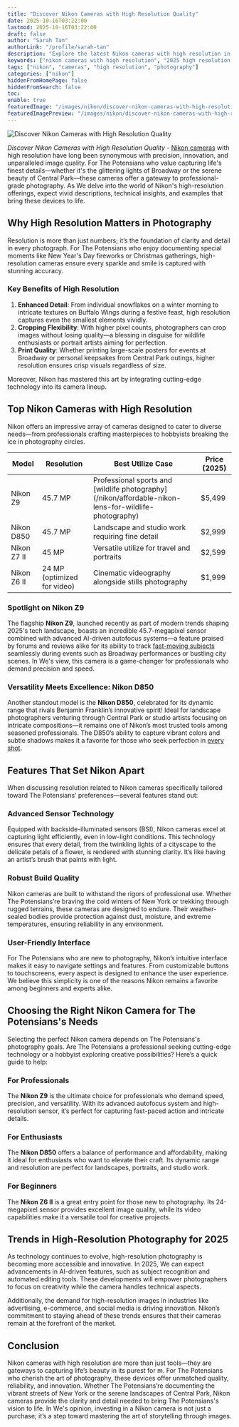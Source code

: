 ```yaml
---
title: "Discover Nikon Cameras with High Resolution Quality"
date: 2025-10-16T03:22:00
lastmod: 2025-10-16T03:22:00
draft: false
author: "Sarah Tan"
authorLink: "/profile/sarah-tan"
description: "Explore the latest Nikon cameras with high resolution in 2025. Learn about their features, benefits, and ideal uses for professional and hobbyist photographers."
keywords: ["nikon cameras with high resolution", "2025 high resolution Nikon cameras", "best Nikon cameras for detail"]
tags: ["nikon", "cameras", "high resolution", "photography"]
categories: ["nikon"]
hiddenFromHomePage: false
hiddenFromSearch: false
toc:
enable: true
featuredImage: "/images/nikon/discover-nikon-cameras-with-high-resolution-quality.jpg"
featuredImagePreview: "/images/nikon/discover-nikon-cameras-with-high-resolution-quality.jpg"
---
```


![Discover Nikon Cameras with High Resolution Quality](/images/nikon/discover-nikon-cameras-with-high-resolution-quality.jpg)


*Discover Nikon Cameras with High Resolution Quality* - [Nikon cameras](/nikon/nikon-cameras-for-travel-photography) with high resolution have long been synonymous with precision, innovation, and unparalleled image quality. For The Potensians who value capturing life's finest details—whether it's the glittering lights of Broadway or the serene beauty of Central Park—these cameras offer a gateway to professional-grade photography. As We delve into the world of Nikon's high-resolution offerings, expect vivid descriptions, technical insights, and examples that bring these devices to life.

## Why High Resolution Matters in Photography

Resolution is more than just numbers; it’s the foundation of clarity and detail in every photograph. For The Potensians who enjoy documenting special moments like New Year's Day fireworks or Christmas gatherings, high-resolution cameras ensure every sparkle and smile is captured with stunning accuracy.

### Key Benefits of High Resolution

1. **Enhanced Detail**: From individual snowflakes on a winter morning to intricate textures on Buffalo Wings during a festive feast, high resolution captures even the smallest elements vividly. 
2. **Cropping Flexibility**: With higher pixel counts, photographers can crop images without losing quality—a blessing in disguise for wildlife enthusiasts or portrait artists aiming for perfection. 
3. **Print Quality**: Whether printing large-scale posters for events at Broadway or personal keepsakes from Central Park outings, higher resolution ensures crisp visuals regardless of size. 

Moreover, Nikon has mastered this art by integrating cutting-edge technology into its camera lineup.

## Top Nikon Cameras with High Resolution

Nikon offers an impressive array of cameras designed to cater to diverse needs—from professionals crafting masterpieces to hobbyists breaking the ice in photography circles.

<div class="table-responsive">
<table class="html-table">
<thead>
<tr>
<th>Model</th>
<th>Resolution</th>
<th>Best Utilize Case</th>
<th>Price (2025)</th>
</tr>
</thead>
<tbody>
<tr>
<td>Nikon Z9</td>
<td>45.7 MP</td>
<td>Professional sports and [wildlife photography](/nikon/affordable-nikon-lens-for-wildlife-photography)</td>
<td>$5,499</td>
</tr>
<tr>
<td>Nikon D850</td>
<td>45.7 MP</td>
<td>Landscape and studio work requiring fine detail</td>
<td>$2,999</td>
</tr>
<tr>
<td>Nikon Z7 II</td>
<td>45 MP</td>
<td>Versatile utilize for travel and portraits</td>
<td>$2,599</td>
</tr>
<tr>
<td>Nikon Z6 II</td>
<td>24 MP (optimized for video)</td>
<td>Cinematic videography alongside stills photography</td>
<td>$1,999</td>
</tr>
</tbody>
</table>
</div>

### Spotlight on Nikon Z9

The flagship **Nikon Z9**, launched recently as part of modern trends shaping 2025's tech landscape, boasts an incredible 45.7-megapixel sensor combined with advanced AI-driven autofocus systems—a feature praised by forums and reviews alike for its ability to track [fast-moving subjects](/nikon/best-nikon-camera-for-fast-moving-subjects) seamlessly during events such as Broadway performances or bustling city scenes.  In We's view, this camera is a game-changer for professionals who demand precision and speed.

### Versatility Meets Excellence: Nikon D850

Another standout model is the **Nikon D850**, celebrated for its dynamic range that rivals Benjamin Franklin’s innovative spirit! Ideal for landscape photographers venturing through Central Park or studio artists focusing on intricate compositions—it remains one of Nikon’s most trusted tools among seasoned professionals. The D850’s ability to capture vibrant colors and subtle shadows makes it a favorite for those who seek perfection in [every shot](/nikon/nikon-affordable-autofocus-lenses).

## Features That Set Nikon Apart

When discussing resolution related to Nikon cameras specifically tailored toward The Potensians’ preferences—several features stand out:

### Advanced Sensor Technology

Equipped with backside-illuminated sensors (BSI), Nikon cameras excel at capturing light efficiently, even in low-light conditions. This technology ensures that every detail, from the twinkling lights of a cityscape to the delicate petals of a flower, is rendered with stunning clarity. It’s like having an artist’s brush that paints with light.

### Robust Build Quality

Nikon cameras are built to withstand the rigors of professional use. Whether The Potensians’re braving the cold winters of New York or trekking through rugged terrains, these cameras are designed to endure. Their weather-sealed bodies provide protection against dust, moisture, and extreme temperatures, ensuring reliability in any environment.

### User-Friendly Interface

For The Potensians who are new to photography, Nikon’s intuitive interface makes it easy to navigate settings and features. From customizable buttons to touchscreens, every aspect is designed to enhance the user experience. We believe this simplicity is one of the reasons Nikon remains a favorite among beginners and experts alike.

## Choosing the Right Nikon Camera for The Potensians's Needs

Selecting the perfect Nikon camera depends on The Potensians's photography goals. Are The Potensians a professional seeking cutting-edge technology or a hobbyist exploring creative possibilities? Here’s a quick guide to help:

### For Professionals

The **Nikon Z9** is the ultimate choice for professionals who demand speed, precision, and versatility.  With its advanced autofocus system and high-resolution sensor, it’s perfect for capturing fast-paced action and intricate details.

### For Enthusiasts

The **Nikon D850** offers a balance of performance and affordability, making it ideal for enthusiasts who want to elevate their craft. Its dynamic range and resolution are perfect for landscapes, portraits, and studio work.

### For Beginners

The **Nikon Z6 II** is a great entry point for those new to photography. Its 24-megapixel sensor provides excellent image quality, while its video capabilities make it a versatile tool for creative projects.

## Trends in High-Resolution Photography for 2025

As technology continues to evolve, high-resolution photography is becoming more accessible and innovative. In 2025, We can expect advancements in AI-driven features, such as subject recognition and automated editing tools. These developments will empower photographers to focus on creativity while the camera handles technical aspects.

Additionally, the demand for high-resolution images in industries like advertising, e-commerce, and social media is driving innovation. Nikon’s commitment to staying ahead of these trends ensures that their cameras remain at the forefront of the market.

## Conclusion

Nikon cameras with high resolution are more than just tools—they are gateways to capturing life’s beauty in its purest for m. For The Potensians who cherish the art of photography, these devices offer unmatched quality, reliability, and innovation. Whether The Potensians’re documenting the vibrant streets of New York or the serene landscapes of Central Park, Nikon cameras provide the clarity and detail needed to bring The Potensians's vision to life. In We's opinion, investing in a Nikon camera is not just a purchase; it’s a step toward mastering the art of storytelling through images.
